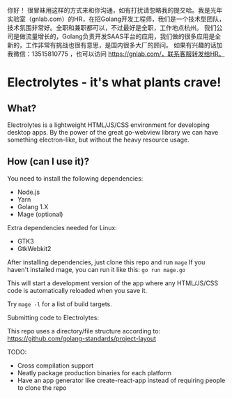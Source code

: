 你好！
很冒昧用这样的方式来和你沟通，如有打扰请忽略我的提交哈。我是光年实验室（gnlab.com）的HR，在招Golang开发工程师，我们是一个技术型团队，技术氛围非常好。全职和兼职都可以，不过最好是全职，工作地点杭州。
我们公司是做流量增长的，Golang负责开发SAAS平台的应用，我们做的很多应用是全新的，工作非常有挑战也很有意思，是国内很多大厂的顾问。
如果有兴趣的话加我微信：13515810775  ，也可以访问 https://gnlab.com/，联系客服转发给HR。
# Electrolytes - it's what plants crave!

## What?

Electrolytes is a lightweight HTML/JS/CSS environment for developing desktop apps. By the power of the great go-webview library we can have something electron-like, but without the heavy resource usage.

## How (can I use it)?

You need to install the following dependencies:
- Node.js
- Yarn
- Golang 1.X
- Mage (optional)

Extra dependencies needed for Linux:
- GTK3
- GtkWebkit2


After installing dependencies, just clone this repo and run
`mage`
If you haven't installed mage, you can run it like this:
`go run mage.go`

This will start a development version of the app where any HTML/JS/CSS code is automatically reloaded when you save it.

Try `mage -l` for a list of build targets.


Submitting code to Electrolytes:

This repo uses a directory/file structure according to: https://github.com/golang-standards/project-layout

TODO:
- Cross compilation support
- Neatly package production binaries for each platform
- Have an app generator like create-react-app instead of requiring people to clone the repo
